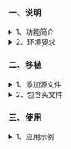 ﻿<!-- +++
author = "XT"
comments = false
date  = "2023-02-25"
draft = false
share = false
image = ""
menu  = ""
slug  = ""
title = "AES-128 加密算法"
+++ -->

### 一、说明

<details close=""><summary>1、功能简介</summary>

本 AES-128 模块的密钥长度只支持 128位【16字节】，并且要求数据长度必须 16 字节对齐，否则需要用户自行填充对齐（一般填充 0）。  
资源：[github 仓库](https://github.com/lmshao/AES)、[gitcode 加速](https://gitcode.net/mirrors/lmshao/AES)、[作者博文](https://blog.csdn.net/shaosunrise/article/details/80219950)

SHA、MD5、AES、DES 摘要/加密算法简介：

* SHA　不可逆过程的摘要算法，结果是【20字节】【32字节】【64字节】，主要用途有：验证消息完整性，安全访问认证，数据签名。
* MD5　不可逆过程的摘要算法，结果是 128位【16字节】，主要用途有：验证消息完整性，安全访问认证，数据签名。
* AES　新一代的对称加密算法，密钥长度可以选择 128位【16字节】，192位【24字节】和 256位【32字节】密钥。
* DES　比较老的对称加密算法，密钥长度是 56位【7字节】。一共有三个参数入口：原文，密钥，加密模式。
* 3DES 比较老的对称加密算法，加长了密钥长度，可以为 112位【14字节】 或 168位【21字节】。
* RSA　非对称加密，有公钥和私钥。公钥可公开给公众对数据加密，私钥则是私人对数据解密不能公开。

</details>

<details close=""><summary>2、环境要求</summary>

|  环境  |  要求  |
| :----- | :----- |
| 软件环境 | 无特别要求 |
| 硬件环境 | 有一定要求 |
| 依赖环境 | 无特别要求 |

</details>

### 二、移植

<details close=""><summary>1、添加源文件</summary>

将模块源文件、文件包含路径添加到工程，示例：

![添加源文件到工程](./img/20230225_2_01.png)

</details>

<details close=""><summary>2、包含头文件</summary>

在使用模块的应用程序中加入头文件包含，示例：  

```c
#include "AES.h"
```

</details>

### 三、使用

<details close=""><summary>1、应用示例</summary>

```c
#include "AES.h"

uint8_t key[16] = {0x2b, 0x7e, 0x15, 0x16, 0x28, 0xae, 0xd2, 0xa6, 0xab, 0xf7, 0x15, 0x88, 0x09, 0xcf, 0x4f, 0x3c};
uint8_t dat[16] = {0x32, 0x43, 0xf6, 0xa8, 0x88, 0x5a, 0x30, 0x8d, 0x31, 0x31, 0x98, 0xa2, 0xe0, 0x37, 0x07, 0x34};
uint8_t buf[16] = {0};

//要求++++++++++++++++++++++++++++++
//1、密钥长度固定为[16]字节，不能改！
//2、数据长度须对齐[16]字节，否则用户自行填充对齐（例如填充0对齐）
//3、因模块调用`printf()`函数，如果你程序环境不支持时，请屏蔽它！

//加密++++++++++++++++++++++++++++++
aesEncrypt(key/*密钥*/, 16/*密钥长度*/, dat/*将要加密数据*/, buf, 16/*数据长度*/);

//解密++++++++++++++++++++++++++++++
memcpy(dat, buf, 16);
aesDecrypt(key/*密钥*/, 16/*密钥长度*/, dat/*将要解密数据*/, buf, 16/*数据长度*/);

```

</details>